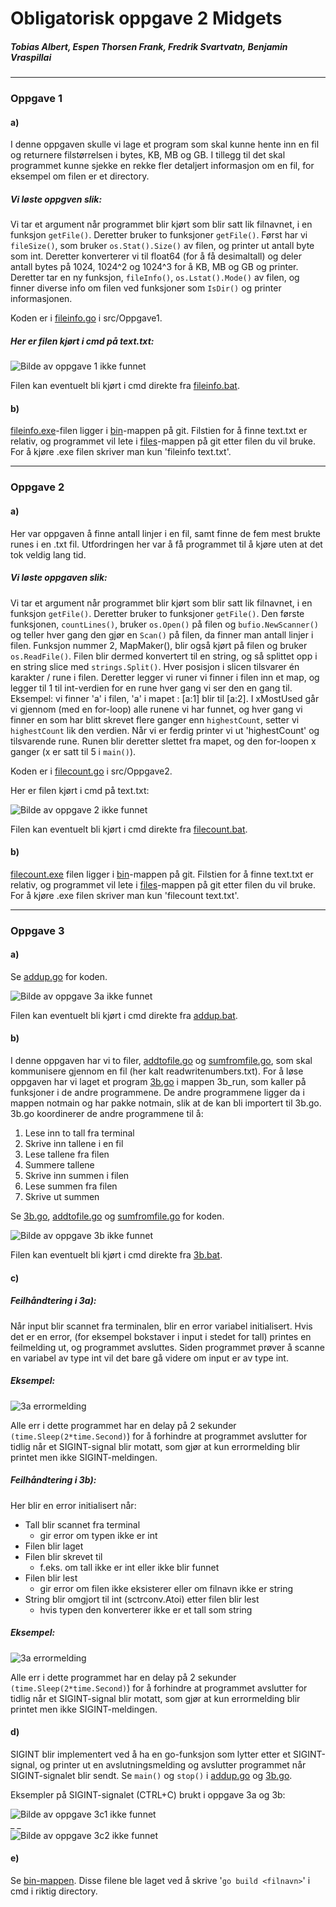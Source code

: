 # Obligatorisk oppgave 2 Midgets

##### _Tobias Albert_, _Espen Thorsen Frank_, _Fredrik Svartvatn_, _Benjamin Vraspillai_

----

### Oppgave 1  

#### a)

I denne oppgaven skulle vi lage et program som skal kunne hente inn en fil og returnere filstørrelsen i bytes, KB, MB og GB. I tillegg til det skal programmet kunne sjekke en rekke fler detaljert informasjon om en fil, for eksempel om filen er et directory.
##### Vi løste oppgven slik:

Vi tar et argument når programmet blir kjørt som blir satt lik filnavnet, i en funksjon `getFile()`. Deretter bruker to funksjoner `getFile()`. Først har vi `fileSize()`, som bruker `os.Stat().Size()` av filen, og printer ut antall byte som int. Deretter konverterer vi til float64 (for å få desimaltall) og deler antall bytes på 1024, 1024^2 og 1024^3 for å KB, MB og GB og printer. Deretter tar en ny funksjon, `fileInfo()`, `os.Lstat().Mode()` av filen, og finner diverse info om filen ved funksjoner som `IsDir()` og printer informasjonen.

Koden er i [fileinfo.go](https://github.com/TobiasAlbert123/IS-105/blob/master/Oblig2/src/oppgave1/fileinfo.go) i src/Oppgave1.


##### Her er filen kjørt i cmd på text.txt:  

![Bilde av oppgave 1 ikke funnet](https://raw.githubusercontent.com/TobiasAlbert123/IS-105/master/Oblig2/images/oppgave1.png "Oppgave 1 resultat i cmd")

Filen kan eventuelt bli kjørt i cmd direkte fra [fileinfo.bat](https://github.com/TobiasAlbert123/IS-105/blob/master/Oblig2/src/oppgave1/fileinfo.bat).

#### b)

[fileinfo.exe](https://github.com/TobiasAlbert123/IS-105/tree/master/Oblig2/src/bin/fileinfo.exe)-filen ligger i [bin](https://github.com/TobiasAlbert123/IS-105/tree/master/Oblig2/src/bin)-mappen på git. Filstien for å finne text.txt er relativ, og programmet vil lete i [files](https://github.com/TobiasAlbert123/IS-105/tree/master/Oblig2/src/files)-mappen på git etter filen du vil bruke. For å kjøre .exe filen skriver man kun 'fileinfo text.txt'.

----

### Oppgave 2

#### a)

Her var oppgaven å finne antall linjer i en fil, samt finne de fem mest brukte runes i en .txt fil. Utfordringen her var å få programmet til å kjøre uten at det tok veldig lang tid.

##### Vi løste oppgaven slik:
Vi tar et argument når programmet blir kjørt som blir satt lik filnavnet, i en funksjon `getFile()`. Deretter bruker to funksjoner `getFile()`. Den første funksjonen, `countLines()`, bruker `os.Open()` på filen og `bufio.NewScanner()` og teller hver gang den gjør en `Scan()` på filen, da finner man antall linjer i filen. Funksjon nummer 2, MapMaker(), blir også kjørt på filen og bruker `os.ReadFile()`. Filen blir dermed konvertert til en string, og så splittet opp i en string slice med `strings.Split()`. Hver posisjon i slicen tilsvarer én karakter / rune i filen. Deretter legger vi runer vi finner i filen inn et map, og legger til 1 til int-verdien for en rune hver gang vi ser den en gang til. Eksempel: vi finner 'a' i filen, 'a' i mapet : [a:1] blir til [a:2]. I xMostUsed går vi gjennom (med en for-loop) alle runene vi har funnet, og hver gang vi finner en som har blitt skrevet flere ganger enn `highestCount`, setter vi `highestCount` lik den verdien. Når vi er ferdig printer vi ut 'highestCount' og tilsvarende rune. Runen blir deretter slettet fra mapet, og den for-loopen x ganger (x er satt til 5 i `main()`).  

Koden er i [filecount.go](https://github.com/TobiasAlbert123/IS-105/blob/master/Oblig2/src/oppgave2/filecount.go) i src/Oppgave2.  


Her er filen kjørt i cmd på text.txt:  

![Bilde av oppgave 2 ikke funnet](https://raw.githubusercontent.com/TobiasAlbert123/IS-105/master/Oblig2/images/oppgave2.png "Oppgave 2 resultat i cmd")  

Filen kan eventuelt bli kjørt i cmd direkte fra [filecount.bat](https://github.com/TobiasAlbert123/IS-105/blob/master/Oblig2/src/oppgave2/filecount.bat).

#### b)

[filecount.exe](https://github.com/TobiasAlbert123/IS-105/tree/master/Oblig2/src/bin/filecount.exe) filen ligger i [bin](https://github.com/TobiasAlbert123/IS-105/tree/master/Oblig2/src/bin)-mappen på git. Filstien for å finne text.txt er relativ, og programmet vil lete i [files](https://github.com/TobiasAlbert123/IS-105/blob/master/Oblig2/src/files)-mappen på git etter filen du vil bruke. For å kjøre .exe filen skriver man kun 'filecount text.txt'.

----

### Oppgave 3

#### a)

Se [addup.go](https://github.com/TobiasAlbert123/IS-105/tree/master/Oblig2/src/oppgave3/addup.go) for koden.  

![Bilde av oppgave 3a ikke funnet](https://raw.githubusercontent.com/TobiasAlbert123/IS-105/master/Oblig2/images/oppgave3a.png "Oppgave 3a resultat i cmd")  

Filen kan eventuelt bli kjørt i cmd direkte fra [addup.bat](https://github.com/TobiasAlbert123/IS-105/blob/master/Oblig2/src/oppgave3/addup.bat).

#### b)

I denne oppgaven har vi to filer, [addtofile.go](https://github.com/TobiasAlbert123/IS-105/tree/master/Oblig2/src/oppgave3/notmain/addtofile.go) og [sumfromfile.go](https://github.com/TobiasAlbert123/IS-105/tree/master/Oblig2/src/oppgave3/notmain/sumfromfile.go), som skal kommunisere gjennom en fil (her kalt readwritenumbers.txt). For å løse oppgaven har vi laget et program [3b.go](https://github.com/TobiasAlbert123/IS-105/tree/master/Oblig2/src/oppgave3/3b_run/3b.go) i mappen 3b_run, som kaller på funksjoner i de andre programmene. De andre programmene ligger da i mappen notmain og har pakke notmain, slik at de kan bli importert til 3b.go. 3b.go koordinerer de andre programmene til å:
1. Lese inn to tall fra terminal
2. Skrive inn tallene i en fil
3. Lese tallene fra filen
4. Summere tallene
5. Skrive inn summen i filen
6. Lese summen fra filen
7. Skrive ut summen

Se [3b.go](https://github.com/TobiasAlbert123/IS-105/tree/master/Oblig2/src/oppgave3/3b_run/3b.go), [addtofile.go](https://github.com/TobiasAlbert123/IS-105/tree/master/Oblig2/src/oppgave3/notmain/addtofile.go) og [sumfromfile.go](https://github.com/TobiasAlbert123/IS-105/tree/master/Oblig2/src/oppgave3/notmain/sumfromfile.go) for koden.   

![Bilde av oppgave 3b ikke funnet](https://raw.githubusercontent.com/TobiasAlbert123/IS-105/master/Oblig2/images/oppgave3b.png "Oppgave 3b resultat i cmd")  

Filen kan eventuelt bli kjørt i cmd direkte fra [3b.bat](https://github.com/TobiasAlbert123/IS-105/blob/master/Oblig2/src/oppgave3/3b_run/3b.bat).

#### c)

##### Feilhåndtering i 3a):  
Når input blir scannet fra terminalen, blir en error variabel initialisert. Hvis det er en error, (for eksempel bokstaver i input i stedet for tall) printes en feilmelding ut, og programmet avsluttes. Siden programmet prøver å scanne en variabel av type int vil det bare gå videre om input er av type int.  

##### Eksempel:  
![3a errormelding](https://raw.githubusercontent.com/TobiasAlbert123/IS-105/master/Oblig2/images/error3a.png "3a errormelding")

Alle err i dette programmet har en delay på 2 sekunder `(time.Sleep(2*time.Second)`) for å forhindre at programmet avslutter for tidlig når et SIGINT-signal blir motatt, som gjør at kun errormelding blir printet men ikke SIGINT-meldingen.  

##### Feilhåndtering i 3b):
Her blir en error initialisert når:
- Tall blir scannet fra terminal  
  * gir error om typen ikke er int  
- Filen blir laget  
- Filen blir skrevet til  
  * f.eks. om tall ikke er int eller ikke blir funnet  
- Filen blir lest  
  * gir error om filen ikke eksisterer eller om filnavn ikke er string  
- String blir omgjort til int (sctrconv.Atoi) etter filen blir lest  
  * hvis typen den konverterer ikke er et tall som string  

##### Eksempel:  
![3a errormelding](https://raw.githubusercontent.com/TobiasAlbert123/IS-105/master/Oblig2/images/error3b.png "3a errormelding")

Alle err i dette programmet har en delay på 2 sekunder `(time.Sleep(2*time.Second)`) for å forhindre at programmet avslutter for tidlig når et SIGINT-signal blir motatt, som gjør at kun errormelding blir printet men ikke SIGINT-meldingen.




#### d)

SIGINT blir implementert ved å ha en go-funksjon som lytter etter et SIGINT-signal, og printer ut en avslutningsmelding og avslutter programmet når SIGINT-signalet blir sendt. Se `main()` og `stop()` i [addup.go](https://github.com/TobiasAlbert123/IS-105/tree/master/Oblig2/src/oppgave3/addup.go) og [3b.go](https://github.com/TobiasAlbert123/IS-105/tree/master/Oblig2/src/oppgave3/3b_run/3b.go).

Eksempler på SIGINT-signalet (CTRL+C) brukt i oppgave 3a og 3b:  

![Bilde av oppgave 3c1 ikke funnet](https://raw.githubusercontent.com/TobiasAlbert123/IS-105/master/Oblig2/images/sigint3a.png "Oppgave 3c resultat i cmd")  
_ _  
![Bilde av oppgave 3c2 ikke funnet](https://raw.githubusercontent.com/TobiasAlbert123/IS-105/master/Oblig2/images/sigint3b.png "Oppgave 3c resultat i cmd")

#### e)

Se [bin-mappen](https://github.com/TobiasAlbert123/IS-105/tree/master/Oblig2/src/bin). Disse filene ble laget ved å skrive '`go build <filnavn>`' i cmd i riktig directory.